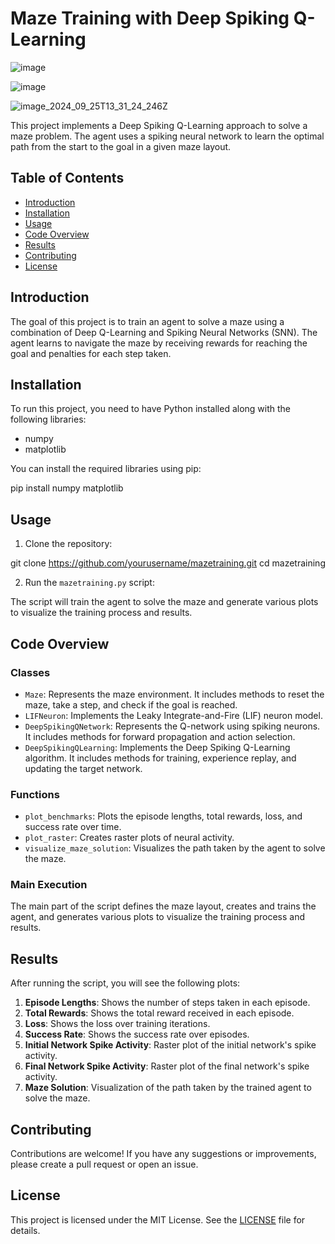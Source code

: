 # Maze Training with Deep Spiking Q-Learning

![image](https://github.com/user-attachments/assets/1dbc08fb-d6a8-4a9c-a54b-c362c77aa25b)

![image](https://github.com/user-attachments/assets/a5d1735a-7b8b-4c8a-b870-bba80f49eaef)

![image_2024_09_25T13_31_24_246Z](https://github.com/user-attachments/assets/491a2823-80c2-4156-a0b1-8bd81870d206)

This project implements a Deep Spiking Q-Learning approach to solve a maze problem. The agent uses a spiking neural network to learn the optimal path from the start to the goal in a given maze layout.

## Table of Contents

- [Introduction](#introduction)
- [Installation](#installation)
- [Usage](#usage)
- [Code Overview](#code-overview)
- [Results](#results)
- [Contributing](#contributing)
- [License](#license)

## Introduction

The goal of this project is to train an agent to solve a maze using a combination of Deep Q-Learning and Spiking Neural Networks (SNN). The agent learns to navigate the maze by receiving rewards for reaching the goal and penalties for each step taken.

## Installation

To run this project, you need to have Python installed along with the following libraries:

- numpy
- matplotlib

You can install the required libraries using pip:

pip install numpy matplotlib


## Usage

1. Clone the repository:

git clone https://github.com/yourusername/mazetraining.git
cd mazetraining

2. Run the `mazetraining.py` script:


The script will train the agent to solve the maze and generate various plots to visualize the training process and results.

## Code Overview

### Classes

- `Maze`: Represents the maze environment. It includes methods to reset the maze, take a step, and check if the goal is reached.
- `LIFNeuron`: Implements the Leaky Integrate-and-Fire (LIF) neuron model.
- `DeepSpikingQNetwork`: Represents the Q-network using spiking neurons. It includes methods for forward propagation and action selection.
- `DeepSpikingQLearning`: Implements the Deep Spiking Q-Learning algorithm. It includes methods for training, experience replay, and updating the target network.

### Functions

- `plot_benchmarks`: Plots the episode lengths, total rewards, loss, and success rate over time.
- `plot_raster`: Creates raster plots of neural activity.
- `visualize_maze_solution`: Visualizes the path taken by the agent to solve the maze.

### Main Execution

The main part of the script defines the maze layout, creates and trains the agent, and generates various plots to visualize the training process and results.

## Results

After running the script, you will see the following plots:

1. **Episode Lengths**: Shows the number of steps taken in each episode.
2. **Total Rewards**: Shows the total reward received in each episode.
3. **Loss**: Shows the loss over training iterations.
4. **Success Rate**: Shows the success rate over episodes.
5. **Initial Network Spike Activity**: Raster plot of the initial network's spike activity.
6. **Final Network Spike Activity**: Raster plot of the final network's spike activity.
7. **Maze Solution**: Visualization of the path taken by the trained agent to solve the maze.

## Contributing

Contributions are welcome! If you have any suggestions or improvements, please create a pull request or open an issue.

## License

This project is licensed under the MIT License. See the [LICENSE](LICENSE) file for details.

